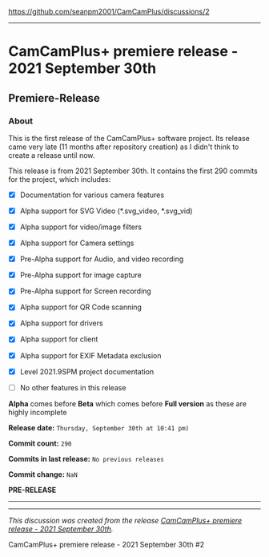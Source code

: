 https://github.com/seanpm2001/CamCamPlus/discussions/2


***

# CamCamPlus+ premiere release - 2021 September 30th

## Premiere-Release

### About

This is the first release of the CamCamPlus+ software project. Its release came very late (11 months after repository creation) as I didn't think to create a release until now.

This release is from 2021 September 30th. It contains the first 290 commits for the project, which includes:

- [x] Documentation for various camera features

- [x] Alpha support for SVG Video (*.svg_video, *.svg_vid)

- [x] Alpha support for video/image filters

- [x] Alpha support for Camera settings

- [x] Pre-Alpha support for Audio, and video recording

- [x] Pre-Alpha support for image capture

- [x] Pre-Alpha support for Screen recording

- [x] Alpha support for QR Code scanning

- [x] Alpha support for drivers

- [x] Alpha support for client

- [x] Alpha support for EXIF Metadata exclusion

- [x] Level 2021.9SPM project documentation

- [ ] No other features in this release

**Alpha** comes before **Beta** which comes before **Full version** as these are highly incomplete

**Release date:** `Thursday, September 30th at 10:41 pm)`

**Commit count:** `290`

**Commits in last release:** `No previous releases`

**Commit change:** `NaN`

**PRE-RELEASE**

***


<hr /><em>This discussion was created from the release <a href='https://github.com/seanpm2001/CamCamPlus/releases/tag/Premiere-Release'>CamCamPlus+ premiere release - 2021 September 30th</a>.</em>

CamCamPlus+ premiere release - 2021 September 30th #2
